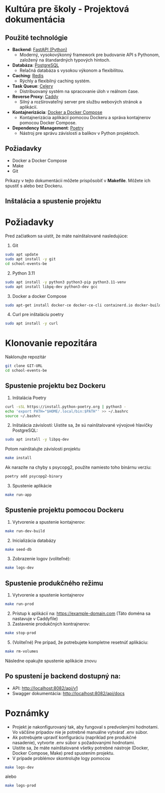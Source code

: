 # Kultúra pre školy - Projektová dokumentácia

## Použité technológie

- **Backend**: [FastAPI (Python)](https://fastapi.tiangolo.com)
  - Moderný, vysokovýkonný framework pre budovanie API s Pythonom, založený na štandardných typových hintoch.
- **Databáza**: [PostgreSQL](https://www.postgresql.org/docs/)
  - Relačná databáza s vysokou výkonom a flexibilitou.
- **Caching**: [Redis](https://redis.io/docs/latest/)
  - Rýchly a flexibilný caching systém.
- **Task Queue**: [Celery](https://docs.celeryq.dev/en/stable/#)
  - Distribuovaný systém na spracovanie úloh v reálnom čase.
- **Reverse Proxy**: [Caddy](https://caddyserver.com/docs/)
  - Silný a rozširovateľný server pre službu webových stránok a aplikácií.
- **Kontajnerizácia**: [Docker a Docker Compose](https://docs.docker.com/compose/)
  - Kontajnerizácia aplikácií pomocou Dockeru a správa kontajnerov pomocou Docker Compose.
- **Dependency Management**: [Poetry](https://python-poetry.org/docs/)
  - Nástroj pre správu závislostí a balíkov v Python projektoch.

## Požiadavky

- Docker a Docker Compose
- Make
- Git

Príkazy v tejto dokumentácii môžete prispôsobiť v **Makefile**. Môžete ich spustiť s alebo bez Dockeru.

## Inštalácia a spustenie projektu

# Požiadavky

Pred začiatkom sa uistit, že máte nainštalované nasledujúce:

1. Git
```bash
sudo apt update
sudo apt install -y git
cd school-events-be
```

2. Python 3.11
```bash
sudo apt install -y python3 python3-pip python3.11-venv
sudo apt install libpq-dev python3-dev gcc
```
3. Docker a docker Compose
```bash
sudo apt-get install docker-ce docker-ce-cli containerd.io docker-buildx-plugin docker-compose-plugin
```
4. Curl pre inštaláciu poetry
```bash
sudo apt install -y curl
```

# Klonovanie repozitára
Naklonujte repozitár
```bash
git clone GIT-URL
cd school-events-be
```

## Spustenie projektu bez Dockeru

1. Inštalácia Poetry
```bash
curl -sSL https://install.python-poetry.org | python3 -
echo 'export PATH="$HOME/.local/bin:$PATH"' >> ~/.bashrc
source ~/.bashrc
```
2. Inštalácia závislostí: Uistite sa, že sú nainštalované vývojové hlavičky PostgreSQL:
```bash
sudo apt install -y libpq-dev
```

Potom nainštalujte závislosti projektu
```bash
make install
```
Ak narazíte na chyby s psycopg2, použite namiesto toho binárnu verziu:
```bash
poetry add psycopg2-binary
```

3. Spustenie aplikácie
```bash
make run-app
```

## Spustenie projektu pomocou Dockeru


1. Vytvorenie a spustenie kontajnerov:

```bash
make run-dev-build
```

2. Inicializácia databázy 
```bash
make seed-db
```
3. Zobrazenie logov (voliteľné):
```bash
make logs-dev
```


## Spustenie produkčného režimu

1. Vytvorenie a spustenie kontajnerov
```bash
make run-prod
```
2. Prístup k aplikácií na: https://example-domain.com (Táto doména sa nastavuje v Caddyfile)
3. Zastavenie produkčných kontrajnerov:
```bash
make stop-prod
```
5. (Voliteľné) Pre prípad, že potrebujete kompletne resetnúť aplikáciu:
```bash
make rm-volumes
```
Následne opakujte spustenie aplikácie znovu

## Po spustení je backend dostupný na:
- API: [http://localhost:8082/api/v1](http://localhost:8002/api/v1) 
- Swagger dokumentácia: [http://localhost:8082/api/docs](http://localhost:8002/api/docs) 

# Poznámky
- Projekt je nakonfigurovaný tak, aby fungoval s    predvolenými hodnotami. Vo väčšine prípadov nie je potrebné manuálne vytvárať .env súbor.
- Ak potrebujete upraviť konfiguráciu (napríklad pre produkčné nasadenie), vytvorte .env súbor s požadovanými hodnotami.
- Uistite sa, že máte nainštalované všetky potrebné nástroje (Docker, Docker Compose, Make) pred spustením projektu.
- V prípade problémov skontrolujte logy pomocou 
```bash
make logs-dev
``` 
alebo

```bash
make logs-prod
``` 